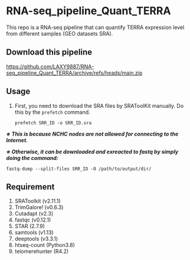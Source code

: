 # RNA-seq_pipeline_Quant_TERRA
This repo is a RNA-seq pipeline that can quantify TERRA expression level from different samples (GEO datasets SRA).

## Download this pipeline
<https://github.com/LAXY9887/RNA-seq_pipeline_Quant_TERRA/archive/refs/heads/main.zip>

## Usage
1. First, you need to download the SRA files by SRAToolKit manually. Do this by the `prefetch` command.
   
   ```prefetch SRR_ID -o SRR_ID.sra```

 _**※ This is because NCHC nodes are not allowed for connecting to the Internet.**_
 
 _**※ Otherwise, it can be downloaded and exreacted to fastq by simply doing the command:**_

   ``` fastq-dump --split-files SRR_ID -O /path/to/output/dir/ ```

## Requirement
1. SRAToolkit (v2.11.1)
2. TrimGalore! (v0.6.3)
3. Cutadapt (v2.3)
4. fastqc (v0.12.1)
5. STAR (2.7.9)
6. samtools (v1.13)
7. deeptools (v3.3.1)
8. htseq-count (Python3.8)
9. telomerehunter (R4.2)
